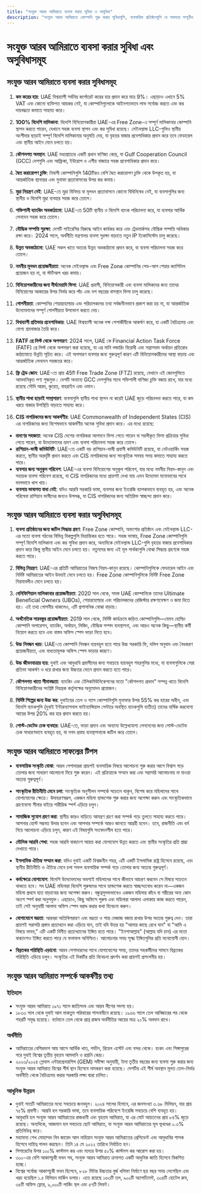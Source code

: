 ```yaml
---
title: "সংযুক্ত আরব আমিরাতে ব্যবসা করার সুবিধা ও অসুবিধা"
description: "সংযুক্ত আরব আমিরাতে কোম্পানি শুরু করার সুবিধাগুলি, ব্যবসায়িক প্রতিষ্ঠানগুলি যে সমস্যার সম্মুখীন হতে পারে এবং UAE ব্যবসায়িক সত্তার সর্বোত্তম ব্যবহার সম্পর্কে একটি সামগ্রিক পর্যালোচনা"
---
```


# সংযুক্ত আরব আমিরাতে ব্যবসা করার সুবিধা এবং অসুবিধাসমূহ

## সংযুক্ত আরব আমিরাতে ব্যবসা করার সুবিধাসমূহ

1. **কম করের হার**: UAE বিশ্বব্যাপী সর্বনিম্ন কর্পোরেট করের হার প্রদান করে মাত্র 9%। এছাড়াও এখানে 5% VAT এবং কোনো ব্যক্তিগত আয়কর নেই, যা কোম্পানিগুলোকে আইনগতভাবে লাভ সর্বোচ্চ করতে এবং কর দায়বদ্ধতা কমাতে সাহায্য করে।

2. **100% বিদেশি মালিকানা**: বিদেশি বিনিয়োগকারীরা UAE-এর Free Zone-এ সম্পূর্ণ মালিকানার কোম্পানি স্থাপন করতে পারেন, যেখানে সহজ ব্যবসা স্থাপন এবং কর সুবিধা রয়েছে। মেইনল্যান্ড LLC-গুলিও স্থানীয় অংশীদার ছাড়াই সম্পূর্ণ বিদেশি মালিকানার অনুমতি দেয়, যা বৃহত্তর বাজার প্রবেশাধিকার প্রদান করে তবে ফেডারেল এবং স্থানীয় আইন মেনে চলতে হয়।

3. **কৌশলগত অবস্থান**: UAE মধ্যপ্রাচ্যের একটি প্রধান বাণিজ্য কেন্দ্র, যা Gulf Cooperation Council (GCC) দেশগুলি এবং আফ্রিকা, ইউরোপ ও এশীয় বাজারে সহজ প্রবেশাধিকার প্রদান করে।

4. **দ্বৈত করারোপণ চুক্তি**: নিবাসী কোম্পানিগুলি 140টিরও বেশি দ্বৈত করারোপণ চুক্তি থেকে উপকৃত হয়, যা আন্তর্জাতিক স্থানান্তর এবং মুনাফা প্রত্যাবাসনের উপর কর কমায়।

5. **মুদ্রা নিয়ন্ত্রণ নেই**: UAE-তে মুদ্রা বিনিময় বা মূলধন প্রত্যাবাসনে কোনো বিধিনিষেধ নেই, যা ব্যবসাগুলির জন্য স্থানীয় ও বিদেশি মুদ্রা ব্যবহার সহজ করে তোলে।

6. **শক্তিশালী ব্যাংকিং অবকাঠামো**: UAE-তে 50টি স্থানীয় ও বিদেশি ব্যাংক পরিচালনা করে, যা ব্যবসার আর্থিক লেনদেন সহজ করে তোলে।

7. **বৌদ্ধিক সম্পত্তি সুরক্ষা**: দেশটি পাইরেসির বিরুদ্ধে আইন কার্যকর করে এবং ট্রেডমার্কসহ বৌদ্ধিক সম্পত্তি অধিকার রক্ষা করে। 2024 সালে, অর্থনীতি মন্ত্রণালয় ব্যবসা সুরক্ষা বাড়াতে নতুন IP ইকোসিস্টেম চালু করেছে।

8. **উন্নত অবকাঠামো**: UAE সকল খাতে অত্যন্ত উন্নত অবকাঠামো প্রদান করে, যা ব্যবসা পরিচালনা সহজ করে তোলে।

9. **নমনীয় মূলধন প্রয়োজনীয়তা**: অনেক মেইনল্যান্ড এবং Free Zone কোম্পানির পেড-আপ শেয়ার ক্যাপিটাল প্রয়োজন হয় না, যা স্টার্টআপ খরচ কমায়।

10. **বিনিয়োগকারীদের জন্য দীর্ঘমেয়াদি ভিসা**: UAE প্রবাসী, বিনিয়োগকারী এবং ব্যবসা মালিকদের জন্য তাদের বিনিয়োগের আকারের উপর নির্ভর করে পাঁচ এবং দশ বছরের বাসস্থান ভিসা চালু করেছে।

11. **গোপনীয়তা**: কোম্পানির শেয়ারহোল্ডার এবং পরিচালকদের তথ্য সর্বজনীনভাবে প্রকাশ করা হয় না, যা আন্তর্জাতিক উদ্যোক্তাদের সম্পূর্ণ গোপনীয়তা উপভোগ করতে দেয়।

12. **বিশ্বব্যাপী প্রতিভার প্রবেশাধিকার**: UAE বিশ্বব্যাপী অনেক দক্ষ পেশাজীবীকে আকর্ষণ করে, যা একটি বৈচিত্র্যময় এবং যোগ্য শ্রমবাজার তৈরি করে।

13. **FATF গ্রে লিস্ট থেকে অপসারণ**: 2024 সালে, UAE কে Financial Action Task Force (FATF) গ্রে লিস্ট থেকে অপসারণ করা হয়েছে, যা এর মানি লন্ডারিং বিরোধী এবং সন্ত্রাসবাদ অর্থায়ন প্রতিরোধ কাঠামোতে উন্নতি সূচিত করে। এই অপসারণ ব্যবসার জন্য গুরুত্বপূর্ণ কারণ এটি বিনিয়োগকারীদের আস্থা বাড়ায় এবং আন্তর্জাতিক লেনদেন সহজতর করে।

14. **ফ্রি ট্রেড জোন**: UAE-তে প্রায় 45টি Free Trade Zone (FTZ) রয়েছে, যেখানে এই জোনগুলিতে আমদানিকৃত পণ্য শুল্কমুক্ত। দেশটি অন্যান্য GCC দেশগুলির সাথে শক্তিশালী বাণিজ্য চুক্তি বজায় রাখে, যার মধ্যে রয়েছে সৌদি আরব, কুয়েত, বাহরাইন এবং ওমান।

15. **স্থানীয় শাখা ছাড়াই সম্প্রসারণ**: ব্যবসাগুলি স্থানীয় শাখা স্থাপন না করেই UAE জুড়ে পরিচালনা করতে পারে, যা কম খরচে বাজার উপস্থিতি বাড়াতে সাহায্য করে।

16. **CIS নাগরিকদের জন্য আকর্ষণীয়**: UAE Commonwealth of Independent States (CIS) এর নাগরিকদের জন্য বিশেষভাবে আকর্ষণীয় অনেক সুবিধা প্রদান করে। এর মধ্যে রয়েছে:

- **ভ্রমণের সহজতা**: অনেক CIS দেশের নাগরিকরা আগমনে ভিসা পেতে পারেন বা সরলীকৃত ভিসা প্রক্রিয়ার সুবিধা পেতে পারেন, যা উদ্যোক্তাদের ভ্রমণ এবং ব্যবসা পরিচালনা সহজ করে তোলে।
- **রাশিয়ান-ভাষী কমিউনিটি**: UAE-তে একটি বড় রাশিয়ান-ভাষী প্রবাসী কমিউনিটি রয়েছে, যা নেটওয়ার্কিং সহজ করতে, স্থানীয় অন্তর্দৃষ্টি প্রদান করতে এবং CIS নাগরিকদের জন্য সাংস্কৃতিক সমন্বয় সময় কমাতে সাহায্য করতে পারে।
- **ব্যবসার জন্য অনুকূল পরিবেশ**: UAE-এর ব্যবসা বিনিয়োগের অনুকূল পরিবেশ, যার মধ্যে নমনীয় নিয়ম-কানুন এবং সহায়ক ব্যবসা পরিবেশ রয়েছে, যা CIS নাগরিকদের মধ্যে প্রায়শই দেখা যায় এমন উদ্যোক্তা মনোভাবের সাথে ভালভাবে খাপ খায়।
- **ব্যবসায় ভাষাগত বাধা নেই**: যদিও আরবি সরকারি ভাষা, ব্যবসার জন্য ইংরেজি ব্যাপকভাবে ব্যবহৃত হয়, এবং অনেক পরিষেবা রাশিয়ান ভাষীদের জন্যও উপলব্ধ, যা CIS নাগরিকদের জন্য অতিরিক্ত স্বাচ্ছন্দ্য প্রদান করে।

## সংযুক্ত আরব আমিরাতে ব্যবসা করার অসুবিধাসমূহ

1. **ব্যবসা প্রতিষ্ঠানের জন্য জটিল সিদ্ধান্ত গ্রহণ**: Free Zone কোম্পানি, অফশোর প্রতিষ্ঠান এবং মেইনল্যান্ড LLC-এর মতো ব্যবসা গঠনের বিভিন্ন বিকল্পগুলি বিভ্রান্তিকর হতে পারে। সহজ ভাষায়, Free Zone কোম্পানিগুলি সম্পূর্ণ বিদেশি মালিকানা এবং কর সুবিধা প্রদান করে, অন্যদিকে মেইনল্যান্ড LLC-গুলি বৃহত্তর বাজার প্রবেশাধিকার প্রদান করে কিন্তু স্থানীয় আইন মেনে চলতে হয়। নতুনদের জন্য এই মূল পার্থক্যগুলি বোঝা সিদ্ধান্ত গ্রহণকে সহজ করতে পারে।

2. **বিভিন্ন নিয়ন্ত্রণ**: UAE-এর প্রতিটি আমিরাতের নিজস্ব নিয়ম-কানুন রয়েছে। কোম্পানিগুলিকে ফেডারেল আইন এবং নির্দিষ্ট আমিরাতের আইন উভয়ই মেনে চলতে হয়। Free Zone কোম্পানিগুলিকে নির্দিষ্ট Free Zone নিয়মাবলীও মেনে চলতে হয়।

3. **বেনিফিশিয়াল মালিকানার প্রয়োজনীয়তা**: 2020 সাল থেকে, সমস্ত UAE কোম্পানিকে তাদের Ultimate Beneficial Owners (UBOs), শেয়ারহোল্ডার এবং পরিচালকদের রেজিস্টার রক্ষণাবেক্ষণ ও জমা দিতে হয়। এই তথ্য গোপনীয় থাকলেও, এটি প্রশাসনিক বোঝা বাড়ায়।

4. **অর্থনৈতিক সারবস্তুর প্রয়োজনীয়তা**: 2019 সাল থেকে, নির্দিষ্ট কার্যক্রমে জড়িত কোম্পানিগুলি—যেমন হোল্ডিং কোম্পানি অপারেশন, ব্যাংকিং, অর্থায়ন, লিজিং, বৌদ্ধিক সম্পদ ব্যবস্থাপনা, এবং আরও অনেক কিছু—স্থানীয় কর্মী নিয়োগ করতে হবে এবং বাস্তব অফিস স্পেস ভাড়া নিতে হবে।

5. **উচ্চ নিবন্ধন খরচ**: UAE-তে কোম্পানি নিবন্ধন ব্যয়বহুল হতে পারে উচ্চ সরকারি ফি, দলিল অনুবাদ এবং বৈধকরণ প্রয়োজনীয়তা, এবং বাধ্যতামূলক অফিস স্পেস ভাড়ার কারণে।

6. **উচ্চ জীবনযাত্রার ব্যয়**: দুবাই এবং আবুধাবি প্রবাসীদের জন্য সবচেয়ে ব্যয়বহুল শহরগুলির মধ্যে, যা ব্যবসাগুলিকে সেরা প্রতিভা আকর্ষণ ও ধরে রাখার জন্য উচ্চতর বেতন প্রদান করতে হতে পারে।

7. **কৌশলগত খাতে সীমাবদ্ধতা**: ব্যাংকিং এবং টেলিকমিউনিকেশনের মতো "কৌশলগত প্রভাব" সম্পন্ন খাতে বিদেশি বিনিয়োগকারীদের সংশ্লিষ্ট নিয়ন্ত্রক কর্তৃপক্ষের অনুমোদন প্রয়োজন।

8. **নির্দিষ্ট শিল্পের জন্য উচ্চ কর**: দুবাইয়ের তেল ও গ্যাস কোম্পানিগুলি মুনাফার উপর 55% কর হারের অধীন, এবং বিদেশি ব্যাংকগুলি (দুবাই ইন্টারন্যাশনাল ফাইন্যান্সিয়াল সেন্টারে অবস্থিত ব্যাংকগুলি ব্যতীত) তাদের বার্ষিক করযোগ্য আয়ের উপর 20% কর হার প্রদান করতে হয়।

9. **পোস্ট-ডেটেড চেক ব্যবহার**: UAE-তে, ভাড়া প্রদান এবং অন্যান্য উল্লেখযোগ্য লেনদেনের জন্য পোস্ট-ডেটেড চেক সাধারণভাবে ব্যবহৃত হয়, যা নগদ প্রবাহ ব্যবস্থাপনাকে জটিল করে তোলে।

## সংযুক্ত আরব আমিরাতে সাফল্যের টিপস

- **ব্যবসায়িক সংস্কৃতি বোঝা**: আরব পেশাদাররা প্রায়শই ব্যবসায়িক বিষয়ে আলোচনা শুরু করার আগে বিশ্বাস গড়ে তোলার জন্য সাধারণ আলোচনা দিয়ে শুরু করেন। এই প্রক্রিয়াকে সম্মান করা এবং সরাসরি আলোচনায় না যাওয়া অত্যন্ত গুরুত্বপূর্ণ।

- **সাংস্কৃতিক রীতিনীতি মেনে চলা**: সাংস্কৃতিক অনুশীলন সম্পর্কে সচেতন থাকুন, বিশেষ করে মহিলাদের সাথে যোগাযোগের ক্ষেত্রে। উদাহরণস্বরূপ, একজন মহিলা হ্যান্ডশেক শুরু করার জন্য অপেক্ষা করুন এবং সাংস্কৃতিকভাবে গ্রহণযোগ্য সীমার বাইরে শারীরিক স্পর্শ এড়িয়ে চলুন।

- **সামাজিক সুযোগ গ্রহণ করা**: স্থানীয় কারও বাড়িতে আমন্ত্রণ গ্রহণ করা সম্পর্ক গড়ে তুলতে সাহায্য করতে পারে। আপনার হোস্ট সম্ভবত উদার হবেন এবং আপনার সম্পর্কে আরও জানতে আগ্রহী হবেন। তবে, রাজনীতি এবং ধর্ম নিয়ে আলোচনা এড়িয়ে চলুন, কারণ এই বিষয়গুলি সংবেদনশীল হতে পারে।

- **মৌলিক আরবি শেখা**: সহজ আরবি বাক্যাংশ আয়ত্ত করা যোগাযোগ উন্নত করতে এবং স্থানীয় সংস্কৃতির প্রতি শ্রদ্ধা দেখাতে পারে।

- **ইসলামিক ঐতিহ্য সম্মান করা**: যদিও দুবাই একটি বিশ্বজনীন শহর, এটি একটি ইসলামিক রাষ্ট্র হিসেবে রয়েছে, এবং স্থানীয় রীতিনীতি ও ঐতিহ্য মেনে চলা সফল ব্যবসায়িক সম্পর্ক গড়ে তোলার জন্য অত্যন্ত গুরুত্বপূর্ণ।

- **কর্মক্ষেত্রে যোগাযোগ**: বিদেশি উদ্যোক্তাদের অবশ্যই মহিলাদের সাথে কীভাবে আচরণ করবেন সে বিষয়ে সচেতন থাকতে হবে। সব UAE মহিলারা বিদেশি পুরুষদের সাথে হ্যান্ডশেক করতে স্বাচ্ছন্দ্যবোধ করেন না—একজন মহিলা প্রথমে হাত বাড়ানোর জন্য অপেক্ষা করুন। বন্ধুত্বসুলভভাবেও একজন মহিলার কাঁধে বা শরীরের অন্য কোন অংশে স্পর্শ করা অনুপযুক্ত। এছাড়াও, কিছু অফিসে পুরুষ এবং মহিলারা আলাদা এলাকায় কাজ করতে পারেন, তাই সেই অনুযায়ী আলাদা অফিস স্পেস বরাদ্দ করার কথা বিবেচনা করুন।

- **যোগাযোগে ভদ্রতা**: আরবরা অতিথিপরায়ণ এবং ভদ্রতা ও শান্ত মেজাজ বজায় রাখার উপর অত্যন্ত গুরুত্ব দেন। তারা প্রায়শই সরাসরি প্রস্তাব প্রত্যাখ্যান করা এড়িয়ে যান, তাই যদি উত্তর হয় "আমার কাছে রেখে যান" বা "আমি এ বিষয়ে ভাবব," এটি একটি বিনীত প্রত্যাখ্যানের ইঙ্গিত হতে পারে। "ইনশাআল্লাহ" (আল্লাহ যদি চান) এর মতো বাক্যাংশও ইঙ্গিত করতে পারে যে ফলাফল অনিশ্চিত। আলোচনার সময় সূক্ষ্ম ইঙ্গিতগুলির প্রতি মনোযোগী হোন।

- **বিব্রতকর পরিস্থিতি এড়ানো**: আরব পেশাদারদের সাথে যোগাযোগের সময়, তাদের সহকর্মীদের সামনে বিব্রতকর পরিস্থিতি এড়িয়ে চলুন। সংস্কৃতির এই দিকটির প্রতি বিবেচনা প্রদর্শন করা প্রায়শই প্রশংসনীয় হয়।

## সংযুক্ত আরব আমিরাত সম্পর্কে আকর্ষণীয় তথ্য

### ইতিহাস

- সংযুক্ত আরব আমিরাত ১৯৭১ সালে জাতিসংঘ এবং আরব লীগের সদস্য হয়।
- ১৮৩৩ সাল থেকে দুবাই আল মাকতুম পরিবারের শাসনাধীনে রয়েছে। ১৯৬৬ সালে তেল আবিষ্কারের পর থেকে শহরটি সমৃদ্ধ হয়েছে। বর্তমানে তেল থেকে প্রাপ্ত রাজস্ব অর্থনীতির আয়ের মাত্র ২০% অবদান রাখে।

### অর্থনীতি

- আমিরাতের বেশিরভাগ আয় আসে আর্থিক খাত, পর্যটন, রিয়েল এস্টেট এবং বন্দর থেকে। হংকং এবং সিঙ্গাপুরের পরে দুবাই বিশ্বের তৃতীয় বৃহত্তম আমদানি ও রপ্তানি কেন্দ্র।
- ২০২৩/২০২৪ গ্লোবাল এন্টারপ্রেনারশিপ (GEM) সমীক্ষা অনুযায়ী, টানা তৃতীয় বছরের জন্য ব্যবসা শুরু করার জন্য সংযুক্ত আরব আমিরাত বিশ্বের শীর্ষ স্থান হিসেবে নামকরণ করা হয়েছে। দেশটির এই শীর্ষ অবস্থান মূলত তেল-নির্ভর অর্থনীতি থেকে বৈচিত্র্যময় করার সরকারি লক্ষ্য দ্বারা চালিত।

### আধুনিক উন্নয়ন

- দুবাই সাতটি আমিরাতের মধ্যে সবচেয়ে জনবহুল। ২০২৪ সালের হিসাবে, এর জনসংখ্যা ৩.৬৮ মিলিয়ন, যার প্রায় ৭৫% প্রবাসী। আরবি হল সরকারি ভাষা, তবে ব্যবসায়িক পরিবেশে ইংরেজি সবচেয়ে বেশি ব্যবহৃত হয়।
- আবুধাবি হল সংযুক্ত আরব আমিরাতের রাজধানী এবং বৃহত্তম আমিরাত, যা এর মোট আয়তনের প্রায় ৮৪% জুড়ে রয়েছে। অন্যদিকে, আজমান হল সবচেয়ে ছোট আমিরাত, যা সংযুক্ত আরব আমিরাতের মূল ভূখণ্ডের ০.৩% প্রতিনিধিত্ব করে।
- মহামান্য শেখ মোহাম্মদ বিন জায়েদ আল নাহিয়ান সংযুক্ত আরব আমিরাতের প্রেসিডেন্ট এবং আবুধাবির শাসক হিসেবে দায়িত্ব পালন করছেন। তিনি ১৪ মে ২০২২ তারিখে নির্বাচিত হন।
- সিগারেটের উপর ১০০% কাস্টমস কর এবং মদ্যের উপর ৫০% কাস্টমস কর আরোপ করা হয়।
- ৩০০-এর বেশি আকাশচুম্বী ভবন সহ, সংযুক্ত আরব আমিরাত ক্রমাগত একটি আধুনিক জাতি হিসেবে বিকশিত হচ্ছে।
- বিশ্বের সর্বোচ্চ আকাশচুম্বী ভবন হিসেবে, ৮২৮ মিটার উচ্চতার বুর্জ খলিফা নির্মাণে ছয় বছর সময় লেগেছিল এবং খরচ হয়েছিল ১.৫ বিলিয়ন মার্কিন ডলার। এতে রয়েছে ১৬৩টি তল, ৯০০টি অ্যাপার্টমেন্ট, ৩০৪টি হোটেল রুম, ৩৫টি অফিস ফ্লোর, ৯,০০০টি পার্কিং স্থল এবং ৫৭টি লিফট।
